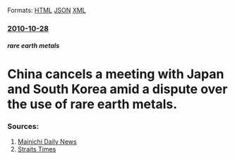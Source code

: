 
Formats: [HTML](/news/2010/10/28/china-cancels-a-meeting-with-japan-and-south-korea-amid-a-dispute-over-the-use-of-rare-earth-metals.html)  [JSON](/news/2010/10/28/china-cancels-a-meeting-with-japan-and-south-korea-amid-a-dispute-over-the-use-of-rare-earth-metals.json)  [XML](/news/2010/10/28/china-cancels-a-meeting-with-japan-and-south-korea-amid-a-dispute-over-the-use-of-rare-earth-metals.xml)  

### [2010-10-28](/news/2010/10/28/index.md)

##### rare earth metals
# China cancels a meeting with Japan and South Korea amid a dispute over the use of rare earth metals. 




### Sources:

1. [Mainichi Daily News](http://mdn.mainichi.jp/mdnnews/news/20101028p2g00m0in012000c.html)
2. [Straits Times](http://www.straitstimes.com/BreakingNews/Asia/Story/STIStory_596322.html)
